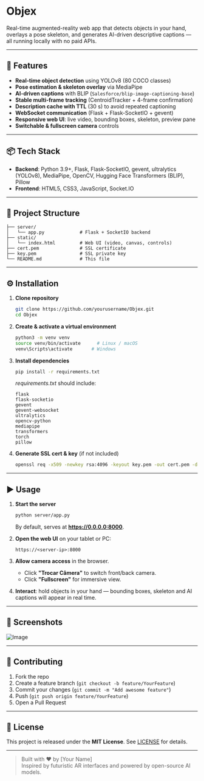# Objex

Real-time augmented-reality web app that detects objects in your hand, overlays a pose skeleton, and generates AI-driven descriptive captions — all running locally with no paid APIs.

---

## 🚀 Features

- **Real-time object detection** using YOLOv8 (80 COCO classes)  
- **Pose estimation & skeleton overlay** via MediaPipe  
- **AI-driven captions** with BLIP (`Salesforce/blip-image-captioning-base`)  
- **Stable multi-frame tracking** (CentroidTracker + 4-frame confirmation)  
- **Description cache with TTL** (30 s) to avoid repeated captioning  
- **WebSocket communication** (Flask + Flask-SocketIO + gevent)  
- **Responsive web UI**: live video, bounding boxes, skeleton, preview pane  
- **Switchable & fullscreen camera** controls  

---

## 📦 Tech Stack

- **Backend**: Python 3.9+, Flask, Flask-SocketIO, gevent, ultralytics (YOLOv8), MediaPipe, OpenCV, Hugging Face Transformers (BLIP), Pillow  
- **Frontend**: HTML5, CSS3, JavaScript, Socket.IO  

---

## 📂 Project Structure

```
├── server/
│   └── app.py             # Flask + SocketIO backend
├── static/
│   └── index.html         # Web UI (video, canvas, controls)
├── cert.pem               # SSL certificate
├── key.pem                # SSL private key
└── README.md              # This file
```

---

## ⚙️ Installation

1. **Clone repository**  
   ```bash
   git clone https://github.com/yourusername/Objex.git
   cd Objex
   ```

2. **Create & activate a virtual environment**  
   ```bash
   python3 -m venv venv
   source venv/bin/activate      # Linux / macOS
   venv\Scripts\activate       # Windows
   ```

3. **Install dependencies**  
   ```bash
   pip install -r requirements.txt
   ```
   _requirements.txt_ should include:
   ```
   flask
   flask-socketio
   gevent
   gevent-websocket
   ultralytics
   opencv-python
   mediapipe
   transformers
   torch
   pillow
   ```

4. **Generate SSL cert & key** (if not included)  
   ```bash
   openssl req -x509 -newkey rsa:4096 -keyout key.pem -out cert.pem -days 365 -nodes
   ```

---

## ▶️ Usage

1. **Start the server**  
   ```bash
   python server/app.py
   ```
   By default, serves at **https://0.0.0.0:8000**.

2. **Open the web UI** on your tablet or PC:  
   ```
   https://<server-ip>:8000
   ```

3. **Allow camera access** in the browser.  
   - Click **"Trocar Câmera"** to switch front/back camera.  
   - Click **"Fullscreen"** for immersive view.  

4. **Interact**: hold objects in your hand — bounding boxes, skeleton and AI captions will appear in real time.  

---

## 🎨 Screenshots

![Image](https://github.com/user-attachments/assets/969576fd-3adf-4e52-b104-41ce7d08779c)

---

## 🤝 Contributing

1. Fork the repo  
2. Create a feature branch (`git checkout -b feature/YourFeature`)  
3. Commit your changes (`git commit -m "Add awesome feature"`)  
4. Push (`git push origin feature/YourFeature`)  
5. Open a Pull Request  

---

## 📄 License

This project is released under the **MIT License**. See [LICENSE](LICENSE) for details.

---

> Built with ❤️ by [Your Name]  
> Inspired by futuristic AR interfaces and powered by open-source AI models.
